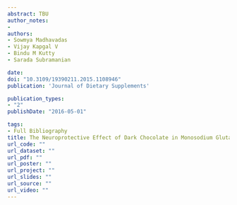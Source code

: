 ```yaml
---
abstract: TBU
author_notes:
- 
authors:
- Sowmya Madhavadas
- Vijay Kapgal V
- Bindu M Kutty
- Sarada Subramanian

date: 
doi: "10.3109/19390211.2015.1108946"
publication: 'Journal of Dietary Supplements'

publication_types:
- "2"
publishDate: "2016-05-01"

tags:
- Full Bibliography
title: The Neuroprotective Effect of Dark Chocolate in Monosodium Glutamate-Induced Nontransgenic Alzheimer Disease Model Rats - Biochemical, Behavioral, and Histological Studies
url_code: ""
url_dataset: ""
url_pdf: ""
url_poster: ""
url_project: ""
url_slides: ""
url_source: ""
url_video: ""
---
```


